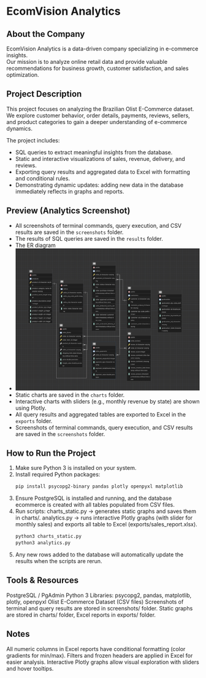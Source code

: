 # EcomVision Analytics

## About the Company
EcomVision Analytics is a data-driven company specializing in e-commerce insights.  
Our mission is to analyze online retail data and provide valuable recommendations for business growth, customer satisfaction, and sales optimization.

## Project Description
This project focuses on analyzing the Brazilian Olist E-Commerce dataset.  
We explore customer behavior, order details, payments, reviews, sellers, and product categories to gain a deeper understanding of e-commerce dynamics.

The project includes:  
- SQL queries to extract meaningful insights from the database.  
- Static and interactive visualizations of sales, revenue, delivery, and reviews.  
- Exporting query results and aggregated data to Excel with formatting and conditional rules.  
- Demonstrating dynamic updates: adding new data in the database immediately reflects in graphs and reports.  

## Preview (Analytics Screenshot)
- All screenshots of terminal commands, query execution, and CSV results are saved in the `screenshots` folder.
- The results of SQL queries are saved in the `results` folder.
- The ER diagram
- ![The ER diagram (ERD)](ERdiagram.png)
- Static charts are saved in the `charts` folder.  
- Interactive charts with sliders (e.g., monthly revenue by state) are shown using Plotly.  
- All query results and aggregated tables are exported to Excel in the `exports` folder.  
- Screenshots of terminal commands, query execution, and CSV results are saved in the `screenshots` folder.  

## How to Run the Project
1. Make sure Python 3 is installed on your system.
2. Install required Python packages:
   ```bash
   pip install psycopg2-binary pandas plotly openpyxl matplotlib
3. Ensure PostgreSQL is installed and running, and the database ecommerce is created with all tables populated from CSV files.
4. Run scripts:
   charts_static.py → generates static graphs and saves them in charts/.
   analytics.py → runs interactive Plotly graphs (with slider for monthly sales) and exports all table to Excel (exports/sales_report.xlsx).
   ```bash
   python3 charts_static.py
   python3 analytics.py

5. Any new rows added to the database will automatically update the results when the scripts are rerun.

## Tools & Resources
PostgreSQL / PgAdmin
Python 3
Libraries: psycopg2, pandas, matplotlib, plotly, openpyxl
Olist E-Commerce Dataset (CSV files)
Screenshots of terminal and query results are stored in screenshots/ folder.
Static graphs are stored in charts/ folder, Excel reports in exports/ folder.

## Notes
All numeric columns in Excel reports have conditional formatting (color gradients for min/max).
Filters and frozen headers are applied in Excel for easier analysis.
Interactive Plotly graphs allow visual exploration with sliders and hover tooltips.
